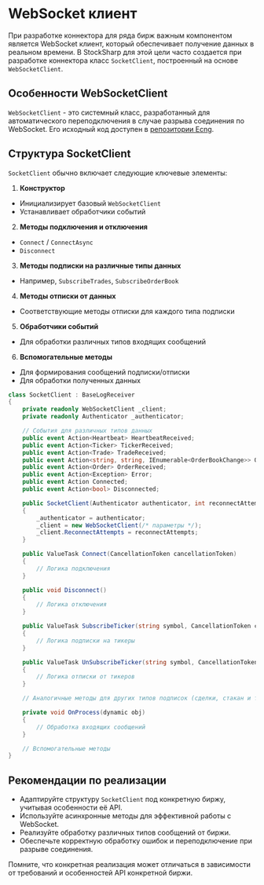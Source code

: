 # WebSocket клиент

При разработке коннектора для ряда бирж важным компонентом является WebSocket клиент, который обеспечивает получение данных в реальном времени. В StockSharp для этой цели часто создается при разработке коннектора класс `SocketClient`, построенный на основе `WebSocketClient`.

## Особенности WebSocketClient

`WebSocketClient` - это системный класс, разработанный для автоматического переподключения в случае разрыва соединения по WebSocket. Его исходный код доступен в [репозитории Ecng](https://github.com/StockSharp/Ecng/blob/master/Net.SocketIO/WebSocketClient.cs).

## Структура SocketClient

`SocketClient` обычно включает следующие ключевые элементы:

1. **Конструктор**
  - Инициализирует базовый `WebSocketClient`
  - Устанавливает обработчики событий

2. **Методы подключения и отключения**
  - `Connect` / `ConnectAsync`
  - `Disconnect`

3. **Методы подписки на различные типы данных**
  - Например, `SubscribeTrades`, `SubscribeOrderBook`

4. **Методы отписки от данных**
  - Соответствующие методы отписки для каждого типа подписки

5. **Обработчики событий**
  - Для обработки различных типов входящих сообщений

6. **Вспомогательные методы**
  - Для формирования сообщений подписки/отписки
  - Для обработки полученных данных

```cs
class SocketClient : BaseLogReceiver
{
    private readonly WebSocketClient _client;
    private readonly Authenticator _authenticator;

    // События для различных типов данных
    public event Action<Heartbeat> HeartbeatReceived;
    public event Action<Ticker> TickerReceived;
    public event Action<Trade> TradeReceived;
    public event Action<string, string, IEnumerable<OrderBookChange>> OrderBookReceived;
    public event Action<Order> OrderReceived;
    public event Action<Exception> Error;
    public event Action Connected;
    public event Action<bool> Disconnected;

    public SocketClient(Authenticator authenticator, int reconnectAttempts)
    {
        _authenticator = authenticator;
        _client = new WebSocketClient(/* параметры */);
        _client.ReconnectAttempts = reconnectAttempts;
    }

    public ValueTask Connect(CancellationToken cancellationToken)
    {
        // Логика подключения
    }

    public void Disconnect()
    {
        // Логика отключения
    }

    public ValueTask SubscribeTicker(string symbol, CancellationToken cancellationToken)
    {
        // Логика подписки на тикеры
    }

    public ValueTask UnSubscribeTicker(string symbol, CancellationToken cancellationToken)
    {
        // Логика отписки от тикеров
    }

    // Аналогичные методы для других типов подписок (сделки, стакан и т.д.)

    private void OnProcess(dynamic obj)
    {
        // Обработка входящих сообщений
    }

    // Вспомогательные методы
}
```

## Рекомендации по реализации

- Адаптируйте структуру `SocketClient` под конкретную биржу, учитывая особенности её API.
- Используйте асинхронные методы для эффективной работы с WebSocket.
- Реализуйте обработку различных типов сообщений от биржи.
- Обеспечьте корректную обработку ошибок и переподключение при разрыве соединения.

Помните, что конкретная реализация может отличаться в зависимости от требований и особенностей API конкретной биржи.